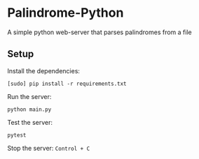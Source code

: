 # Palindrome-Python

A simple python web-server that parses palindromes from a file

## Setup

Install the dependencies:
```
[sudo] pip install -r requirements.txt
```

Run the server:
```
python main.py
```

Test the server:
```
pytest
```

Stop the server: `Control + C`
